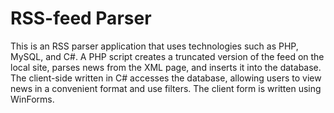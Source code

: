 # RSS-feed Parser
 This is an RSS parser application that uses technologies such as PHP, MySQL, and C#. A PHP script creates a truncated version of the feed on the local site, parses news from the XML page, and inserts it into the database. The client-side written in C# accesses the database, allowing users to view news in a convenient format and use filters. The client form is written using WinForms.
